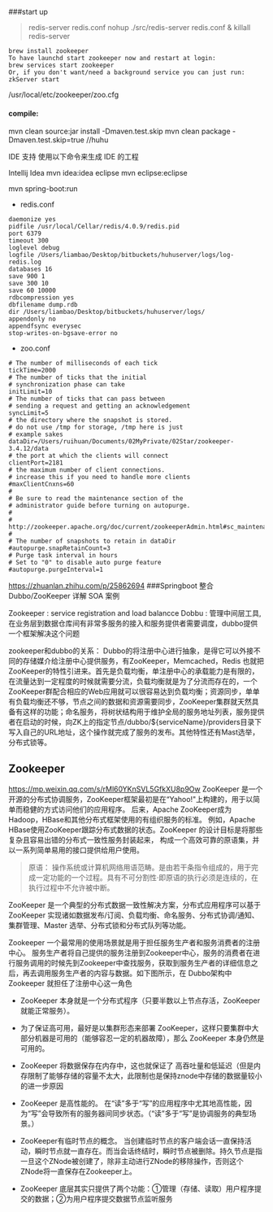 ###start up
>   redis-server redis.conf
>   nohup ./src/redis-server redis.conf &
killall redis-server

    brew install zookeeper
    To have launchd start zookeeper now and restart at login:
    brew services start zookeeper
    Or, if you don't want/need a background service you can just run:
    zkServer start

/usr/local/etc/zookeeper/zoo.cfg

#### compile:
mvn clean source:jar install -Dmaven.test.skip
mvn clean package -Dmaven.test.skip=true //huhu

IDE 支持
使用以下命令来生成 IDE 的工程

Intellij Idea
mvn idea:idea
eclipse
mvn eclipse:eclipse

mvn spring-boot:run
- redis.conf
```
daemonize yes
pidfile /usr/local/Cellar/redis/4.0.9/redis.pid
port 6379
timeout 300
loglevel debug
logfile /Users/liambao/Desktop/bitbuckets/huhuserver/logs/log-redis.log
databases 16
save 900 1
save 300 10
save 60 10000
rdbcompression yes
dbfilename dump.rdb
dir /Users/liambao/Desktop/bitbuckets/huhuserver/logs/
appendonly no
appendfsync everysec
stop-writes-on-bgsave-error no
```

- zoo.conf
```
# The number of milliseconds of each tick
tickTime=2000
# The number of ticks that the initial 
# synchronization phase can take
initLimit=10
# The number of ticks that can pass between 
# sending a request and getting an acknowledgement
syncLimit=5
# the directory where the snapshot is stored.
# do not use /tmp for storage, /tmp here is just 
# example sakes
dataDir=/Users/ruihuan/Documents/02MyPrivate/02Star/zookeeper-3.4.12/data
# the port at which the clients will connect
clientPort=2181
# the maximum number of client connections.
# increase this if you need to handle more clients
#maxClientCnxns=60
#
# Be sure to read the maintenance section of the 
# administrator guide before turning on autopurge.
#
# http://zookeeper.apache.org/doc/current/zookeeperAdmin.html#sc_maintenance
#
# The number of snapshots to retain in dataDir
#autopurge.snapRetainCount=3
# Purge task interval in hours
# Set to "0" to disable auto purge feature
#autopurge.purgeInterval=1
```



https://zhuanlan.zhihu.com/p/25862694
###Springboot 整合 Dubbo/ZooKeeper 详解 SOA 案例

Zookeeper : service registration and load balancce
Dobbu : 管理中间层工具,在业务层到数据仓库间有非常多服务的接入和服务提供者需要调度，dubbo提供一个框架解决这个问题

zookeeper和dubbo的关系：
Dubbo的将注册中心进行抽象，是得它可以外接不同的存储媒介给注册中心提供服务，有ZooKeeper，Memcached，Redis
也就把ZooKeeper的特性引进来。首先是负载均衡，单注册中心的承载能力是有限的，在流量达到一定程度的时候就需要分流，负载均衡就是为了分流而存在的，一个ZooKeeper群配合相应的Web应用就可以很容易达到负载均衡；资源同步，单单有负载均衡还不够，节点之间的数据和资源需要同步，ZooKeeper集群就天然具备有这样的功能；命名服务，将树状结构用于维护全局的服务地址列表，服务提供者在启动的时候，向ZK上的指定节点/dubbo/${serviceName}/providers目录下写入自己的URL地址，这个操作就完成了服务的发布。其他特性还有Mast选举，分布式锁等。


## Zookeeper
https://mp.weixin.qq.com/s/rMl60YKnSVL5GfkXU8p9Ow
ZooKeeper 是一个开源的分布式协调服务，ZooKeeper框架最初是在“Yahoo!"上构建的，用于以简单而稳健的方式访问他们的应用程序。 
后来，Apache ZooKeeper成为Hadoop，HBase和其他分布式框架使用的有组织服务的标准。 
例如，Apache HBase使用ZooKeeper跟踪分布式数据的状态。ZooKeeper 的设计目标是将那些复杂且容易出错的分布式一致性服务封装起来，
构成一个高效可靠的原语集，并以一系列简单易用的接口提供给用户使用。
>原语： 操作系统或计算机网络用语范畴。是由若干条指令组成的，用于完成一定功能的一个过程。具有不可分割性·即原语的执行必须是连续的，在执行过程中不允许被中断。

ZooKeeper 是一个典型的分布式数据一致性解决方案，分布式应用程序可以基于 ZooKeeper 实现诸如数据发布/订阅、负载均衡、命名服务、分布式协调/通知、集群管理、Master 选举、分布式锁和分布式队列等功能。

Zookeeper 一个最常用的使用场景就是用于担任服务生产者和服务消费者的注册中心。 服务生产者将自己提供的服务注册到Zookeeper中心，服务的消费者在进行服务调用的时候先到Zookeeper中查找服务，获取到服务生产者的详细信息之后，再去调用服务生产者的内容与数据。如下图所示，在 Dubbo架构中 Zookeeper 就担任了注册中心这一角色

- ZooKeeper  本身就是一个分布式程序（只要半数以上节点存活，ZooKeeper  就能正常服务）。

- 为了保证高可用，最好是以集群形态来部署 ZooKeeper，这样只要集群中大部分机器是可用的（能够容忍一定的机器故障），那么 ZooKeeper 本身仍然是可用的。

- ZooKeeper  将数据保存在内存中，这也就保证了 高吞吐量和低延迟（但是内存限制了能够存储的容量不太大，此限制也是保持znode中存储的数据量较小的进一步原因

- ZooKeeper 是高性能的。 在“读”多于“写”的应用程序中尤其地高性能，因为“写”会导致所有的服务器间同步状态。（“读”多于“写”是协调服务的典型场景。）

- ZooKeeper有临时节点的概念。 当创建临时节点的客户端会话一直保持活动，瞬时节点就一直存在。而当会话终结时，瞬时节点被删除。持久节点是指一旦这个ZNode被创建了，除非主动进行ZNode的移除操作，否则这个ZNode将一直保存在Zookeeper上。

- ZooKeeper 底层其实只提供了两个功能：①管理（存储、读取）用户程序提交的数据；②为用户程序提交数据节点监听服务

